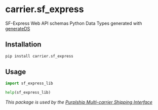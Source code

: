 # carrier.sf_express

SF-Express Web API schemas Python Data Types generated with [generateDS](http://www.davekuhlman.org/generateDS.html)

## Installation

```bash
pip install carrier.sf_express
```

## Usage

```python
import sf_express_lib

help(sf_express_lib)
```

*This package is used by the [Purplship Multi-carrier Shipping Interface](https://github.com/PurplShip/karrio)*
